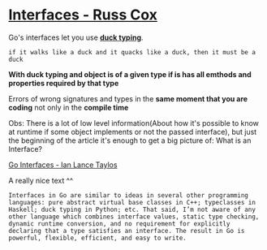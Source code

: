 # [Interfaces - Russ Cox](https://research.swtch.com/interfaces)

Go's interfaces let you use [**duck typing**](https://en.wikipedia.org/wiki/Duck_typing).

    if it walks like a duck and it quacks like a duck, then it must be a duck

**With duck typing and object is of a given type if is has all emthods and properties required by that type**

Errors of wrong signatures and types in the **same moment that you are coding** not only in the **compile time**

Obs: There is a lot of low level information(About how it's possible to know at runtime if some object implements or not the passed interface), but just the beginning of the article it's enough to get a big picture of: What is an Interface?



[Go Interfaces - Ian Lance Taylos](https://www.airs.com/blog/archives/277)

A really nice text ^^

    Interfaces in Go are similar to ideas in several other programming languages: pure abstract virtual base classes in C++; typeclasses in Haskell; duck typing in Python; etc. That said, I’m not aware of any other language which combines interface values, static type checking, dynamic runtime conversion, and no requirement for explicitly declaring that a type satisfies an interface. The result in Go is powerful, flexible, efficient, and easy to write.
